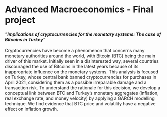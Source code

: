# Advanced Macroeconomics - Final project

#### _"Implications of cryptocurrencies for the monetary systems: The case of Bitcoins in Turkey"_

Cryptocurrencies have become a phenomenon that concerns many monetary authorities around the world, with Bitcoin (BTC) being the main driver of this market. Initially seen in a disinterested way, several countries discouraged the use of Bitcoins in the latest years because of its inappropriate influence on the monetary systems. This analysis is focused on Turkey, whose central bank banned cryptocurrencies for purchases in April 2021, considering them as a possible irreparable damage and a transaction risk. To understand the rationale for this decision, we develop a conceptual link between BTC and Turkey’s monetary aggregates (inflation, real exchange rate, and money velocity) by applying a GARCH modelling technique. We find evidence that BTC price and volatility have a negative effect on inflation growth.
